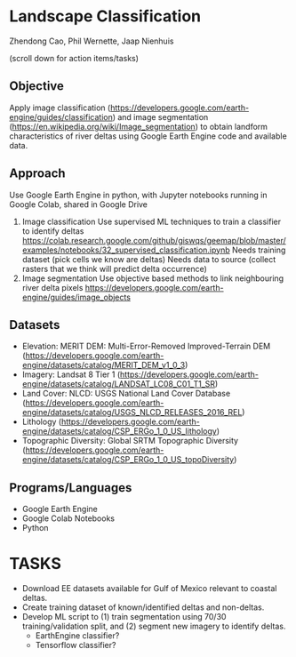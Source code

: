 # Landscape Classification
Zhendong Cao, Phil Wernette, Jaap Nienhuis

(scroll down for action items/tasks)

## Objective
Apply image classification (https://developers.google.com/earth-engine/guides/classification) and image segmentation (https://en.wikipedia.org/wiki/Image_segmentation) to obtain landform characteristics of river deltas using Google Earth Engine code and available data.

## Approach
Use Google Earth Engine in python, with Jupyter notebooks running in Google Colab, shared in Google Drive

1. Image classification
Use supervised ML techniques to train a classifier to identify deltas https://colab.research.google.com/github/giswqs/geemap/blob/master/examples/notebooks/32_supervised_classification.ipynb
Needs training dataset (pick cells we know are deltas)
Needs data to source (collect rasters that we think will predict delta occurrence) 
2. Image segmentation
Use objective based methods to link neighbouring river delta pixels
https://developers.google.com/earth-engine/guides/image_objects

## Datasets
- Elevation: MERIT DEM: Multi-Error-Removed Improved-Terrain DEM (https://developers.google.com/earth-engine/datasets/catalog/MERIT_DEM_v1_0_3)
- Imagery: Landsat 8 Tier 1 (https://developers.google.com/earth-engine/datasets/catalog/LANDSAT_LC08_C01_T1_SR)
- Land Cover: NLCD: USGS National Land Cover Database (https://developers.google.com/earth-engine/datasets/catalog/USGS_NLCD_RELEASES_2016_REL)
- Lithology (https://developers.google.com/earth-engine/datasets/catalog/CSP_ERGo_1_0_US_lithology)
- Topographic Diversity: Global SRTM Topographic Diversity (https://developers.google.com/earth-engine/datasets/catalog/CSP_ERGo_1_0_US_topoDiversity)

## Programs/Languages
- Google Earth Engine
- Google Colab Notebooks
- Python

# TASKS
- Download EE datasets available for Gulf of Mexico relevant to coastal deltas.
- Create training dataset of known/identified deltas and non-deltas.
- Develop ML script to (1) train segmentation using 70/30 training/validation split, and (2) segment new imagery to identify deltas.
  - EarthEngine classifier?
  - Tensorflow classifier?
